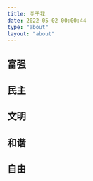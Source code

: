 ```yaml
---
title: 关于我
date: 2022-05-02 00:00:44
type: "about"
layout: "about"
---
```


## 富强

## 民主

## 文明

## 和谐

## 自由





